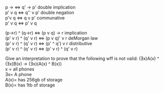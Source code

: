 p -> <=> q' -> p'     double implication  
p' v q <=> q'' v p'   double negation  
p'v q <=> q v p'      communative  
p' v q <=> p' v q  
  
(p->r) ^ (q->r) <=> (p v q) -> r implication   
(p' v r) ^ (q' v r) <=> (p v q)' v r deMorgan law  
(p' v r) ^ (q' v r) <=> (p' ^ q') v r distributive  
(p' v r) ^ (q' v r) <=> (p' v r) ^ (q' v r)  

 Give an interpretation to prove that the following wff is not valid: (Ǝx)A(x) ^ (Ǝx)B(x) -> (Ǝx)(A(x) ^ B(x))  
x = all phones  
Ǝx= A phone  
A(x)= has 256gb of storage  
B(x)= has 1tb of storage  
